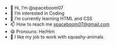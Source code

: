- 👋 Hi, I’m @spaceboom07
- 👀 I’m interested in Coding
- 🌱 I’m currently learning HTML and CSS
- 📫 How to reach me spaceboom07@gmail.com
- 😄 Pronouns: He/Him
- 💼 I like my job to work with squashy-animals
